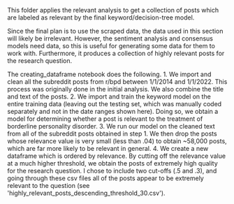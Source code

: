 This folder applies the relevant analysis to get a collection of posts which are labeled as relevant by the final keyword/decision-tree model.

Since the final plan is to use the scraped data, the data used in this section will likely be irrelevant. However, the sentiment analysis and consensus models need data, so this is useful for generating some data for them to work with. Furthermore, it produces a collection of highly relevant posts for the research question.

The creating_dataframe notebook does the following.
    1. We import and clean all the subreddit posts from r/bpd between 1/1/2014 and 1/1/2022. This process was originally done in the initial analysis. We also combine the title and text of the posts.
    2. We import and train the keyword model on the entire training data (leaving out the testing set, which was manually coded separately and not in the date ranges shown here). Doing so, we obtain a model for determining whether a post is relevant to the treatment of borderline personality disorder.
    3. We run our model on the cleaned text from all of the subreddit posts obtained in step 1. We then drop the posts whose relevance value is very small (less than .04) to obtain ~58,000 posts, which are far more likely to be relevant in general.
    4. We create a new dataframe which is ordered by relevance. By cutting off the relevance value at a much higher threshold, we obtain the posts of extremely high quality for the research question. I chose to include two cut-offs (.5 and .3), and going through these csv files all of the posts appear to be extremely relevant to the question (see 'highly_relevant_posts_descending_threshold_30.csv').
